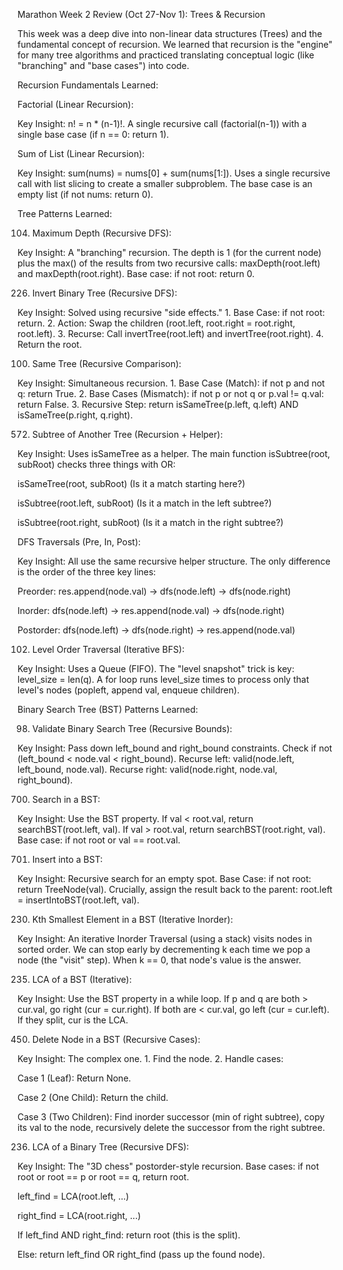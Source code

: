 Marathon Week 2 Review (Oct 27-Nov 1): Trees & Recursion

This week was a deep dive into non-linear data structures (Trees) and the fundamental concept of recursion. We learned that recursion is the "engine" for many tree algorithms and practiced translating conceptual logic (like "branching" and "base cases") into code.

Recursion Fundamentals Learned:

Factorial (Linear Recursion):

Key Insight: n! = n * (n-1)!. A single recursive call (factorial(n-1)) with a single base case (if n == 0: return 1).

Sum of List (Linear Recursion):

Key Insight: sum(nums) = nums[0] + sum(nums[1:]). Uses a single recursive call with list slicing to create a smaller subproblem. The base case is an empty list (if not nums: return 0).

Tree Patterns Learned:

104. Maximum Depth (Recursive DFS):

Key Insight: A "branching" recursion. The depth is 1 (for the current node) plus the max() of the results from two recursive calls: maxDepth(root.left) and maxDepth(root.right). Base case: if not root: return 0.

226. Invert Binary Tree (Recursive DFS):

Key Insight: Solved using recursive "side effects." 1. Base Case: if not root: return. 2. Action: Swap the children (root.left, root.right = root.right, root.left). 3. Recurse: Call invertTree(root.left) and invertTree(root.right). 4. Return the root.

100. Same Tree (Recursive Comparison):

Key Insight: Simultaneous recursion. 1. Base Case (Match): if not p and not q: return True. 2. Base Cases (Mismatch): if not p or not q or p.val != q.val: return False. 3. Recursive Step: return isSameTree(p.left, q.left) AND isSameTree(p.right, q.right).

572. Subtree of Another Tree (Recursion + Helper):

Key Insight: Uses isSameTree as a helper. The main function isSubtree(root, subRoot) checks three things with OR:

isSameTree(root, subRoot) (Is it a match starting here?)

isSubtree(root.left, subRoot) (Is it a match in the left subtree?)

isSubtree(root.right, subRoot) (Is it a match in the right subtree?)

DFS Traversals (Pre, In, Post):

Key Insight: All use the same recursive helper structure. The only difference is the order of the three key lines:

Preorder: res.append(node.val) -> dfs(node.left) -> dfs(node.right)

Inorder: dfs(node.left) -> res.append(node.val) -> dfs(node.right)

Postorder: dfs(node.left) -> dfs(node.right) -> res.append(node.val)

102. Level Order Traversal (Iterative BFS):

Key Insight: Uses a Queue (FIFO). The "level snapshot" trick is key: level_size = len(q). A for loop runs level_size times to process only that level's nodes (popleft, append val, enqueue children).

Binary Search Tree (BST) Patterns Learned:

98. Validate Binary Search Tree (Recursive Bounds):

Key Insight: Pass down left_bound and right_bound constraints. Check if not (left_bound < node.val < right_bound). Recurse left: valid(node.left, left_bound, node.val). Recurse right: valid(node.right, node.val, right_bound).

700. Search in a BST:

Key Insight: Use the BST property. If val < root.val, return searchBST(root.left, val). If val > root.val, return searchBST(root.right, val). Base case: if not root or val == root.val.

701. Insert into a BST:

Key Insight: Recursive search for an empty spot. Base Case: if not root: return TreeNode(val). Crucially, assign the result back to the parent: root.left = insertIntoBST(root.left, val).

230. Kth Smallest Element in a BST (Iterative Inorder):

Key Insight: An iterative Inorder Traversal (using a stack) visits nodes in sorted order. We can stop early by decrementing k each time we pop a node (the "visit" step). When k == 0, that node's value is the answer.

235. LCA of a BST (Iterative):

Key Insight: Use the BST property in a while loop. If p and q are both > cur.val, go right (cur = cur.right). If both are < cur.val, go left (cur = cur.left). If they split, cur is the LCA.

450. Delete Node in a BST (Recursive Cases):

Key Insight: The complex one. 1. Find the node. 2. Handle cases:

Case 1 (Leaf): Return None.

Case 2 (One Child): Return the child.

Case 3 (Two Children): Find inorder successor (min of right subtree), copy its val to the node, recursively delete the successor from the right subtree.

236. LCA of a Binary Tree (Recursive DFS):

Key Insight: The "3D chess" postorder-style recursion. Base cases: if not root or root == p or root == q, return root.

left_find = LCA(root.left, ...)

right_find = LCA(root.right, ...)

If left_find AND right_find: return root (this is the split).

Else: return left_find OR right_find (pass up the found node).